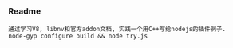 ### Readme
```
通过学习V8, libnv和官方addon文档, 实践一个用C++写给nodejs的插件例子.
node-gyp configure build && node try.js
```
